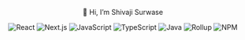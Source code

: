 <p align="center">
 👋 Hi, I’m Shivaji Surwase
</p>

<p align="center">
    <img src="https://img.shields.io/badge/React-20232A?style=for-the-badge&logo=react&logoColor=61DAFB" alt="React" />
    <img src="https://img.shields.io/badge/Next.js-000000?style=for-the-badge&logo=next.js&logoColor=white" alt="Next.js" />
    <img src="https://img.shields.io/badge/JavaScript-F7DF1E?style=for-the-badge&logo=javascript&logoColor=black" alt="JavaScript" />
    <img src="https://img.shields.io/badge/TypeScript-007ACC?style=for-the-badge&logo=typescript&logoColor=white" alt="TypeScript" />
    <img src="https://img.shields.io/badge/Java-007396?style=for-the-badge&logo=java&logoColor=white" alt="Java" />
    <img src="https://img.shields.io/badge/Rollup-EC4A3B?style=for-the-badge&logo=rollup&logoColor=white" alt="Rollup" />
    <img src="https://img.shields.io/badge/NPM-CB3837?style=for-the-badge&logo=npm&logoColor=white" alt="NPM" />
</p>

<!---
shivajisurwase/shivajisurwase is a ✨ special ✨ repository because its `README.md` (this file) appears on your GitHub profile.
You can click the Preview link to take a look at your changes.
--->
